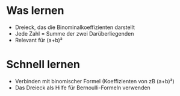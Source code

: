 # Was lernen
- Dreieck, das die Binominalkoeffizienten darstellt
- Jede Zahl = Summe der zwei Darüberliegenden
- Relevant für (a+b)²
# Schnell lernen
- Verbinden mit binomischer Formel (Koeffizienten von zB (a+b)³)
- Das Dreieck als Hilfe für Bernoulli-Formeln verwenden
